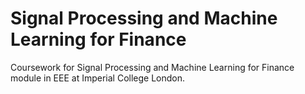 # Signal Processing and Machine Learning for Finance 

Coursework for Signal Processing and Machine Learning for Finance module in EEE at Imperial College London. 